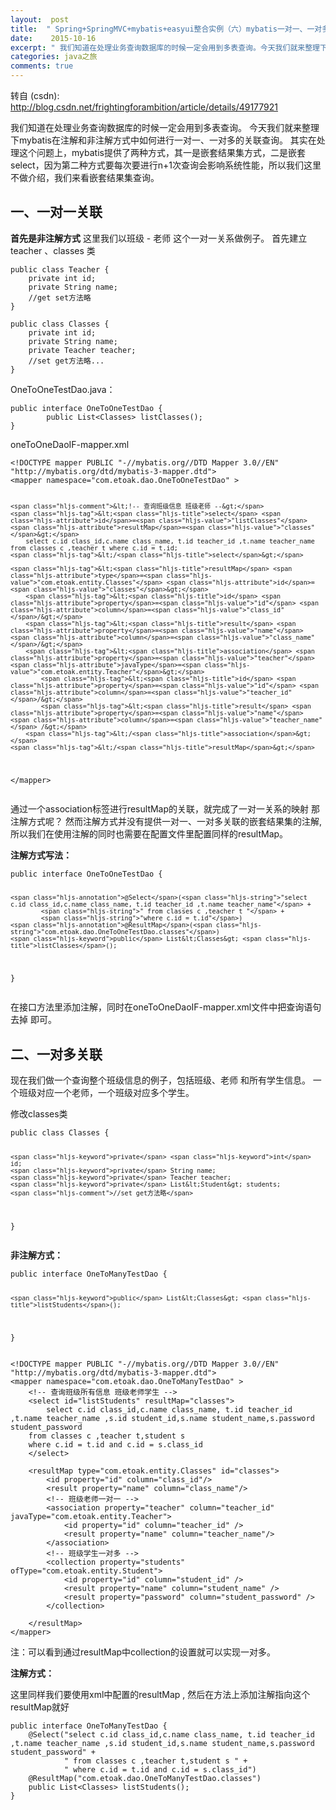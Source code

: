 ```yaml
---
layout:  post
title:  " Spring+SpringMVC+mybatis+easyui整合实例（六）mybatis一对一、一对多关联查询 "
date:    2015-10-16
excerpt: " 我们知道在处理业务查询数据库的时候一定会用到多表查询。今天我们就来整理下mybatis在注解和非注解方式中如何进行一对一、一对多的关联查询。其实在处理这个问题上，mybatis提供了两种方式，其一是嵌套结果集方式，二是嵌套select，因为第二种方式要每次要进行n+1次查询会影响系统性能，所以我们这里不做介绍，我们来看嵌套结果集查询。一、一对一关联首先是非注解方式这里我们以班级-老师... "
categories: java之旅 
comments: true
---
```

转自 (csdn): http://blog.csdn.net/frightingforambition/article/details/49177921
<div class="markdown_views">
 <p>我们知道在处理业务查询数据库的时候一定会用到多表查询。  今天我们就来整理下mybatis在注解和非注解方式中如何进行一对一、一对多的关联查询。  其实在处理这个问题上，mybatis提供了两种方式，其一是嵌套结果集方式，二是嵌套select，因为第二种方式要每次要进行n+1次查询会影响系统性能，所以我们这里不做介绍，我们来看嵌套结果集查询。</p> 
 <h2 id="一一对一关联">一、一对一关联</h2> 
 <p><strong>首先是非注解方式</strong>  这里我们以班级 - 老师 这个一对一关系做例子。  首先建立teacher 、classes 类</p> 
 <pre class="prettyprint"><code class=" hljs cs"><span class="hljs-keyword">public</span> <span class="hljs-keyword">class</span> Teacher {
    <span class="hljs-keyword">private</span> <span class="hljs-keyword">int</span> id;
    <span class="hljs-keyword">private</span> String name;
    <span class="hljs-comment">//get set方法略</span>
}</code></pre> 
 <pre class="prettyprint"><code class=" hljs cs"><span class="hljs-keyword">public</span> <span class="hljs-keyword">class</span> Classes {
    <span class="hljs-keyword">private</span> <span class="hljs-keyword">int</span> id;
    <span class="hljs-keyword">private</span> String name;
    <span class="hljs-keyword">private</span> Teacher teacher;
    <span class="hljs-comment">//set get方法略...</span>
}</code></pre> 
 <p>OneToOneTestDao.java：</p> 
 <pre class="prettyprint"><code class=" hljs cs"><span class="hljs-keyword">public</span> <span class="hljs-keyword">interface</span> OneToOneTestDao {
        <span class="hljs-keyword">public</span> List&lt;Classes&gt; <span class="hljs-title">listClasses</span>();
}</code></pre> 
 <p>oneToOneDaoIF-mapper.xml</p> 
 <pre class="prettyprint"><code class=" hljs xml"><span class="hljs-doctype">&lt;!DOCTYPE mapper PUBLIC "-//mybatis.org//DTD Mapper 3.0//EN" "http://mybatis.org/dtd/mybatis-3-mapper.dtd"&gt;</span> 
<span class="hljs-tag">&lt;<span class="hljs-title">mapper</span> <span class="hljs-attribute">namespace</span>=<span class="hljs-value">"com.etoak.dao.OneToOneTestDao"</span> &gt;</span>

    <span class="hljs-comment">&lt;!-- 查询班级信息 班级老师 --&gt;</span>
    <span class="hljs-tag">&lt;<span class="hljs-title">select</span> <span class="hljs-attribute">id</span>=<span class="hljs-value">"listClasses"</span> <span class="hljs-attribute">resultMap</span>=<span class="hljs-value">"classes"</span>&gt;</span>
        select c.id class_id,c.name class_name, t.id teacher_id ,t.name teacher_name from classes c ,teacher t where c.id = t.id;
    <span class="hljs-tag">&lt;/<span class="hljs-title">select</span>&gt;</span>    

    <span class="hljs-tag">&lt;<span class="hljs-title">resultMap</span> <span class="hljs-attribute">type</span>=<span class="hljs-value">"com.etoak.entity.Classes"</span> <span class="hljs-attribute">id</span>=<span class="hljs-value">"classes"</span>&gt;</span>
        <span class="hljs-tag">&lt;<span class="hljs-title">id</span> <span class="hljs-attribute">property</span>=<span class="hljs-value">"id"</span> <span class="hljs-attribute">column</span>=<span class="hljs-value">"class_id"</span>/&gt;</span>
        <span class="hljs-tag">&lt;<span class="hljs-title">result</span> <span class="hljs-attribute">property</span>=<span class="hljs-value">"name"</span> <span class="hljs-attribute">column</span>=<span class="hljs-value">"class_name"</span>/&gt;</span>
        <span class="hljs-tag">&lt;<span class="hljs-title">association</span> <span class="hljs-attribute">property</span>=<span class="hljs-value">"teacher"</span> <span class="hljs-attribute">javaType</span>=<span class="hljs-value">"com.etoak.entity.Teacher"</span>&gt;</span>
            <span class="hljs-tag">&lt;<span class="hljs-title">id</span> <span class="hljs-attribute">property</span>=<span class="hljs-value">"id"</span> <span class="hljs-attribute">column</span>=<span class="hljs-value">"teacher_id"</span>/&gt;</span>
            <span class="hljs-tag">&lt;<span class="hljs-title">result</span> <span class="hljs-attribute">property</span>=<span class="hljs-value">"name"</span> <span class="hljs-attribute">column</span>=<span class="hljs-value">"teacher_name"</span> /&gt;</span>
        <span class="hljs-tag">&lt;/<span class="hljs-title">association</span>&gt;</span>
    <span class="hljs-tag">&lt;/<span class="hljs-title">resultMap</span>&gt;</span>
<span class="hljs-tag">&lt;/<span class="hljs-title">mapper</span>&gt;</span></code></pre> 
 <p>通过一个association标签进行resultMap的关联，就完成了一对一关系的映射  那注解方式呢？  然而注解方式并没有提供一对一、一对多关联的嵌套结果集的注解,所以我们在使用注解的同时也需要在配置文件里配置同样的resultMap。</p> 
 <p><strong>注解方式写法：</strong></p> 
 <pre class="prettyprint"><code class=" hljs java"><span class="hljs-keyword">public</span> <span class="hljs-class"><span class="hljs-keyword">interface</span> <span class="hljs-title">OneToOneTestDao</span> {</span>

    <span class="hljs-annotation">@Select</span>(<span class="hljs-string">"select c.id class_id,c.name class_name, t.id teacher_id ,t.name teacher_name"</span> +
            <span class="hljs-string">" from classes c ,teacher t "</span> +
            <span class="hljs-string">"where c.id = t.id"</span>)
    <span class="hljs-annotation">@ResultMap</span>(<span class="hljs-string">"com.etoak.dao.OneToOneTestDao.classes"</span>)
    <span class="hljs-keyword">public</span> List&lt;Classes&gt; <span class="hljs-title">listClasses</span>();
}</code></pre> 
 <p>在接口方法里添加注解，同时在oneToOneDaoIF-mapper.xml文件中把查询语句去掉 即可。</p> 
 <h2 id="二一对多关联">二、一对多关联</h2> 
 <p>现在我们做一个查询整个班级信息的例子，包括班级、老师 和所有学生信息。  一个班级对应一个老师，一个班级对应多个学生。</p> 
 <p>修改classes类</p> 
 <pre class="prettyprint"><code class=" hljs cs"><span class="hljs-keyword">public</span> <span class="hljs-keyword">class</span> Classes {

    <span class="hljs-keyword">private</span> <span class="hljs-keyword">int</span> id;
    <span class="hljs-keyword">private</span> String name;
    <span class="hljs-keyword">private</span> Teacher teacher;
    <span class="hljs-keyword">private</span> List&lt;Student&gt; students;
    <span class="hljs-comment">//set get方法略</span>
}</code></pre> 
 <p><strong>非注解方式：</strong></p> 
 <pre class="prettyprint"><code class=" hljs cs"><span class="hljs-keyword">public</span> <span class="hljs-keyword">interface</span> OneToManyTestDao {

    <span class="hljs-keyword">public</span> List&lt;Classes&gt; <span class="hljs-title">listStudents</span>();
}</code></pre> 
 <pre class="prettyprint"><code class=" hljs xml"><span class="hljs-doctype">&lt;!DOCTYPE mapper PUBLIC "-//mybatis.org//DTD Mapper 3.0//EN" "http://mybatis.org/dtd/mybatis-3-mapper.dtd"&gt;</span> 
<span class="hljs-tag">&lt;<span class="hljs-title">mapper</span> <span class="hljs-attribute">namespace</span>=<span class="hljs-value">"com.etoak.dao.OneToManyTestDao"</span> &gt;</span>
    <span class="hljs-comment">&lt;!-- 查询班级所有信息 班级老师学生 --&gt;</span>
    <span class="hljs-tag">&lt;<span class="hljs-title">select</span> <span class="hljs-attribute">id</span>=<span class="hljs-value">"listStudents"</span> <span class="hljs-attribute">resultMap</span>=<span class="hljs-value">"classes"</span>&gt;</span>
        select c.id class_id,c.name class_name, t.id teacher_id ,t.name teacher_name ,s.id student_id,s.name student_name,s.password student_password
    from classes c ,teacher t,student s 
    where c.id = t.id and c.id = s.class_id 
    <span class="hljs-tag">&lt;/<span class="hljs-title">select</span>&gt;</span>   

    <span class="hljs-tag">&lt;<span class="hljs-title">resultMap</span> <span class="hljs-attribute">type</span>=<span class="hljs-value">"com.etoak.entity.Classes"</span> <span class="hljs-attribute">id</span>=<span class="hljs-value">"classes"</span>&gt;</span>
        <span class="hljs-tag">&lt;<span class="hljs-title">id</span> <span class="hljs-attribute">property</span>=<span class="hljs-value">"id"</span> <span class="hljs-attribute">column</span>=<span class="hljs-value">"class_id"</span>/&gt;</span>
        <span class="hljs-tag">&lt;<span class="hljs-title">result</span> <span class="hljs-attribute">property</span>=<span class="hljs-value">"name"</span> <span class="hljs-attribute">column</span>=<span class="hljs-value">"class_name"</span>/&gt;</span>
        <span class="hljs-comment">&lt;!-- 班级老师一对一 --&gt;</span>
        <span class="hljs-tag">&lt;<span class="hljs-title">association</span> <span class="hljs-attribute">property</span>=<span class="hljs-value">"teacher"</span> <span class="hljs-attribute">column</span>=<span class="hljs-value">"teacher_id"</span> <span class="hljs-attribute">javaType</span>=<span class="hljs-value">"com.etoak.entity.Teacher"</span>&gt;</span>
            <span class="hljs-tag">&lt;<span class="hljs-title">id</span> <span class="hljs-attribute">property</span>=<span class="hljs-value">"id"</span> <span class="hljs-attribute">column</span>=<span class="hljs-value">"teacher_id"</span> /&gt;</span>
            <span class="hljs-tag">&lt;<span class="hljs-title">result</span> <span class="hljs-attribute">property</span>=<span class="hljs-value">"name"</span> <span class="hljs-attribute">column</span>=<span class="hljs-value">"teacher_name"</span>/&gt;</span>
        <span class="hljs-tag">&lt;/<span class="hljs-title">association</span>&gt;</span>        
        <span class="hljs-comment">&lt;!-- 班级学生一对多 --&gt;</span>
        <span class="hljs-tag">&lt;<span class="hljs-title">collection</span> <span class="hljs-attribute">property</span>=<span class="hljs-value">"students"</span> <span class="hljs-attribute">ofType</span>=<span class="hljs-value">"com.etoak.entity.Student"</span>&gt;</span>
            <span class="hljs-tag">&lt;<span class="hljs-title">id</span> <span class="hljs-attribute">property</span>=<span class="hljs-value">"id"</span> <span class="hljs-attribute">column</span>=<span class="hljs-value">"student_id"</span> /&gt;</span>
            <span class="hljs-tag">&lt;<span class="hljs-title">result</span> <span class="hljs-attribute">property</span>=<span class="hljs-value">"name"</span> <span class="hljs-attribute">column</span>=<span class="hljs-value">"student_name"</span> /&gt;</span>
            <span class="hljs-tag">&lt;<span class="hljs-title">result</span> <span class="hljs-attribute">property</span>=<span class="hljs-value">"password"</span> <span class="hljs-attribute">column</span>=<span class="hljs-value">"student_password"</span> /&gt;</span>
        <span class="hljs-tag">&lt;/<span class="hljs-title">collection</span>&gt;</span>

    <span class="hljs-tag">&lt;/<span class="hljs-title">resultMap</span>&gt;</span>
<span class="hljs-tag">&lt;/<span class="hljs-title">mapper</span>&gt;</span></code></pre> 
 <p>注：可以看到通过resultMap中collection的设置就可以实现一对多。</p> 
 <p><strong>注解方式：</strong></p> 
 <p>这里同样我们要使用xml中配置的resultMap , 然后在方法上添加注解指向这个resultMap就好</p> 
 <pre class="prettyprint"><code class=" hljs java"><span class="hljs-keyword">public</span> <span class="hljs-class"><span class="hljs-keyword">interface</span> <span class="hljs-title">OneToManyTestDao</span> {</span>
    <span class="hljs-annotation">@Select</span>(<span class="hljs-string">"select c.id class_id,c.name class_name, t.id teacher_id ,t.name teacher_name ,s.id student_id,s.name student_name,s.password student_password"</span> +
            <span class="hljs-string">" from classes c ,teacher t,student s "</span> +
            <span class="hljs-string">" where c.id = t.id and c.id = s.class_id"</span>)
    <span class="hljs-annotation">@ResultMap</span>(<span class="hljs-string">"com.etoak.dao.OneToManyTestDao.classes"</span>)
    <span class="hljs-keyword">public</span> List&lt;Classes&gt; <span class="hljs-title">listStudents</span>();
}</code></pre>
</div>